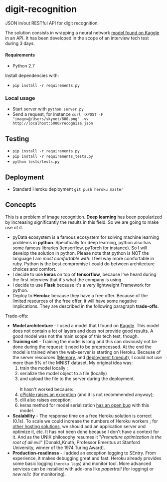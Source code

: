 # digit-recognition

JSON in/out RESTful API for digit recognition.

The solution consists in wrapping a neural network [model found on Kaggle](https://www.kaggle.com/poonaml/deep-neural-network-keras-way) in an API. It has been developed in the scope of an interview tech test during 3 days.

#### Requirements
* Python 2.7

Install dependencies with:
* ```pip install -r requirements.py```

### Local usage
* Start server with ```python server.py```
* Send a request, for instance ```curl -XPOST -F "image=@/Users/skynet/800.png" -vv http://localhost:5000/recognize.json```

## Testing
* ```pip install -r requirements.py```
* ```pip install -r requirements_tests.py```
* ```python tests/tests.py```

## Deployment
* Standard Heroku deployment ```git push heroku master```

## Concepts
This is a problem of image recognition. **Deep learning** has been popularized by increasing significantly the results in this field. So we are going to make use of it.

* pyData ecosystem is a famous ecosystem for solving machine learning problems in **python**. Specifically for deep learning, python also has some famous libraries (tensorflow, pyTorch for instance). So I will develop the solution in python. Please note that python is NOT the language I am *most comfortable with*: I feel way more comfortable in ruby. Python is the best compromise I could do between architecture choices and comfort.
* I decide to use **keras** on top of **tensorflow**, because I've heard during the first interview that it's what the company is using.
* I decide to use **Flask** because it's a very lightweight Framework for python.
* Deploy to **Heroku**: because they have a free offer. Because of the limited resources of the free offer, it will have some negative implications. They are described in the following paragraph **trade-offs**.

Trade-offs:
* **Model architecture** -  I used a model that I found on [Kaggle](https://www.kaggle.com/poonaml/deep-neural-network-keras-way). This model does not contain a lot of layers and does not provide good results. A good model was not the main scope of this tech test, though.
* **Training set** - Training the model is long and this can obviously not be done during the request: it need to be preprocessed. At the end the model is trained when the web-server is starting on Heroku. Because of the server resources ([Memory](https://devcenter.heroku.com/articles/error-codes#r14-memory-quota-exceeded), and  [deployment timeout](https://devcenter.heroku.com/articles/error-codes#h10-app-crashed)), I could not use more than 5% of the MNIST dataset. My original idea was:
  1. train the model locally ;
  2. serialize the model object  to a file (locally)
  3. and upload the file to the server during the deployment.<br /><br />
  It hasn't worked because:
  1. [cPickle raises an exception](https://stackoverflow.com/questions/35355657/python-multiprocessing-cpickle-picklingerror-cant-pickle-type-instancemetho) (and it is not recommended anyway);
  2. dill also raises exception;
  3. keras method for model serialization [ has an open bug](https://github.com/fchollet/keras/issues/6211) with this model.
* **Scalability** - The response time on a free Heroku solution is correct (0.1s). To scale we could increase the numbers of Heroku workers ; for [other hosting solutions](http://flask.pocoo.org/docs/0.12/deploying/), we should add an application server and optimize it, etc. It has not been done because I don't have a context for it. And as the UNIX philosophy resumes it "*Premature optimization is the root of all evil*" [Donald_Knuth, Professor Emeritus at Stanford University, winner of the 1974 Turing Award].
* **Production-readiness** - I added an exception logging to SEntry. From experience, it makes debugging great and fast. Heroku already provides some basic logging (```heroku logs```) and monitor tool. More advanced services can be installed with add-ons like *papertrail* (for logging) or *new relic* (for monitoring).
